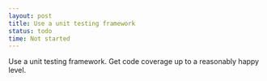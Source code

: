```yaml
---
layout: post
title: Use a unit testing framework
status: todo
time: Not started
---
```

Use a unit testing framework.  Get code coverage up to a reasonably happy level.

